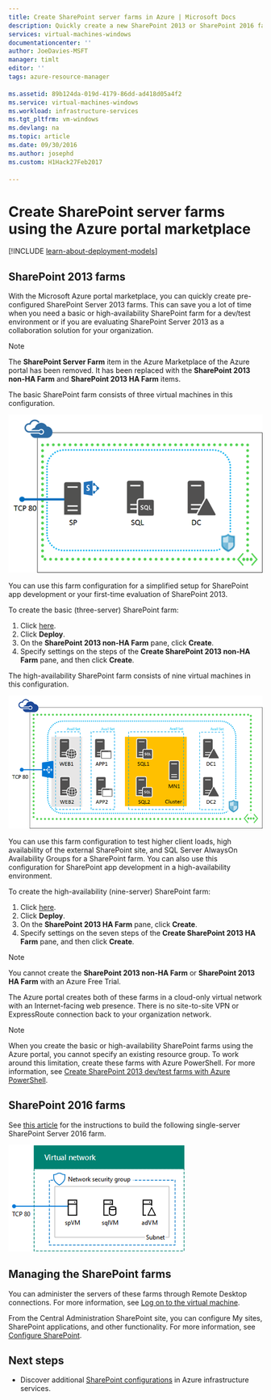 ```yaml
---
title: Create SharePoint server farms in Azure | Microsoft Docs
description: Quickly create a new SharePoint 2013 or SharePoint 2016 farm in Azure using the Azure portal marketplace.
services: virtual-machines-windows
documentationcenter: ''
author: JoeDavies-MSFT
manager: timlt
editor: ''
tags: azure-resource-manager

ms.assetid: 89b124da-019d-4179-86dd-ad418d05a4f2
ms.service: virtual-machines-windows
ms.workload: infrastructure-services
ms.tgt_pltfrm: vm-windows
ms.devlang: na
ms.topic: article
ms.date: 09/30/2016
ms.author: josephd
ms.custom: H1Hack27Feb2017

---
```

# Create SharePoint server farms using the Azure portal marketplace

[!INCLUDE [learn-about-deployment-models](../../../includes/learn-about-deployment-models-rm-include.md)]

## SharePoint 2013 farms
With the Microsoft Azure portal marketplace, you can quickly create pre-configured SharePoint Server 2013 farms. This can save you a lot of time when you need a basic or high-availability SharePoint farm for a dev/test environment or if you are evaluating SharePoint Server 2013 as a collaboration solution for your organization.

> [!NOTE]
> The **SharePoint Server Farm** item in the Azure Marketplace of the Azure portal has been removed. It has been replaced with the **SharePoint 2013 non-HA Farm** and **SharePoint 2013 HA Farm** items.
>
>

The basic SharePoint farm consists of three virtual machines in this configuration.

![sharepointfarm](./media/sharepoint-farm/Non-HAFarm.png)

You can use this farm configuration for a simplified setup for SharePoint app development or your first-time evaluation of SharePoint 2013.

To create the basic (three-server) SharePoint farm:

1. Click [here](https://azure.microsoft.com/marketplace/partners/sharepoint2013/sharepoint2013farmsharepoint2013-nonha/).
2. Click **Deploy**.
3. On the **SharePoint 2013 non-HA Farm** pane, click **Create**.
4. Specify settings on the steps of the **Create SharePoint 2013 non-HA Farm** pane, and then click **Create**.

The high-availability SharePoint farm consists of nine virtual machines in this configuration.

![sharepointfarm](./media/sharepoint-farm/HAFarm.png)

You can use this farm configuration to test higher client loads, high availability of the external SharePoint site, and SQL Server AlwaysOn Availability Groups for a SharePoint farm. You can also use this configuration for SharePoint app development in a high-availability environment.

To create the high-availability (nine-server) SharePoint farm:

1. Click [here](https://azure.microsoft.com/marketplace/partners/sharepoint2013/sharepoint2013farmsharepoint2013-ha/).
2. Click **Deploy**.
3. On the **SharePoint 2013 HA Farm** pane, click **Create**.
4. Specify settings on the seven steps of the **Create SharePoint 2013 HA Farm** pane, and then click **Create**.

> [!NOTE]
> You cannot create the **SharePoint 2013 non-HA Farm** or **SharePoint 2013 HA Farm** with an Azure Free Trial.
>
>

The Azure portal creates both of these farms in a cloud-only virtual network with an Internet-facing web presence. There is no site-to-site VPN or ExpressRoute connection back to your organization network.

> [!NOTE]
> When you create the basic or high-availability SharePoint farms using the Azure portal, you cannot specify an existing resource group. To work around this limitation, create these farms with Azure PowerShell. For more information, see [Create SharePoint 2013 dev/test farms with Azure PowerShell](https://technet.microsoft.com/library/mt743093.aspx#powershell).
>
>

## SharePoint 2016 farms
See [this article](https://technet.microsoft.com/library/mt723354.aspx) for the instructions to build the following single-server SharePoint Server 2016 farm.

![sharepointfarm](./media/sharepoint-farm/SP2016Farm.png)

## Managing the SharePoint farms
You can administer the servers of these farms through Remote Desktop connections. For more information, see [Log on to the virtual machine](quick-create-portal.md#connect-to-virtual-machine).

From the Central Administration SharePoint site, you can configure My sites, SharePoint applications, and other functionality. For more information, see [Configure SharePoint](http://technet.microsoft.com/library/ee836142.aspx).

## Next steps
* Discover additional [SharePoint configurations](https://technet.microsoft.com/library/dn635309.aspx) in Azure infrastructure services.
